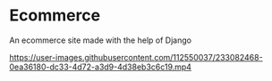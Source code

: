 # Ecommerce
An ecommerce site made with the help of Django


https://user-images.githubusercontent.com/112550037/233082468-0ea36180-dc33-4d72-a3d9-4d38eb3c6c19.mp4

